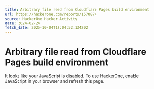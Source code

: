 ```yaml
---
title: Arbitrary file read from Cloudflare Pages build environment
url: https://hackerone.com/reports/1570874
source: HackerOne Hacker Activity
date: 2024-02-24
fetch_date: 2025-10-04T12:04:52.134202
---
```


# Arbitrary file read from Cloudflare Pages build environment

It looks like your JavaScript is disabled. To use HackerOne, enable JavaScript in your browser and refresh this page.